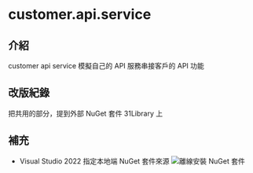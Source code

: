 # customer.api.service  
## 介紹
customer api service 模擬自己的 API 服務串接客戶的 API 功能  

## 改版紀錄
把共用的部分，提到外部 NuGet 套件 31Library 上  

## 補充
- Visual Studio 2022 指定本地端 NuGet 套件來源
![離線安裝 NuGet 套件](https://i.imgur.com/rHldGdh.png)

